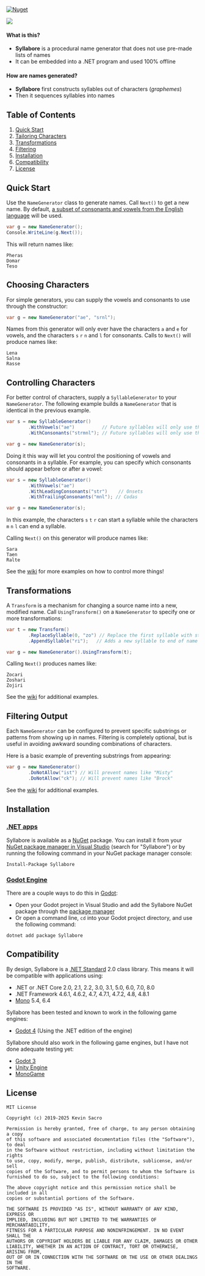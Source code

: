 [![Nuget](https://img.shields.io/nuget/v/Syllabore)](https://www.nuget.org/packages/Syllabore/)

![](https://i.imgur.com/Y98oNli.png) 
#### What is this?
 * **Syllabore** is a procedural name generator that does not use pre-made lists of names
 * It can be embedded into a .NET program and used 100% offline

#### How are names generated?
 * **Syllabore** first constructs syllables out of characters (_graphemes_)
 * Then it sequences syllables into names

## Table of Contents
 1. [Quick Start](#quick-start)
 1. [Tailoring Characters](#tailoring-characters)
 1. [Transformations](#transformations)
 1. [Filtering](#filtering-output)
 1. [Installation](#installation)
 1. [Compatibility](#compatibility)
 1. [License](#license)

## Quick Start
Use the ```NameGenerator``` class to generate names. Call ``Next()`` to get a new name. By default, [a subset of consonants and vowels from the English language](https://github.com/kesac/Syllabore/wiki/What-is-the-DefaultSyllableGenerator) will be used. 

```csharp
var g = new NameGenerator();
Console.WriteLine(g.Next());
```
This will return names like:
```
Pheras
Domar
Teso
```

## Choosing Characters
For simple generators, you can supply the vowels and consonants to use through the constructor:
```csharp
var g = new NameGenerator("ae", "srnl");   
```
Names from this generator will only ever have the characters `a` and `e` for vowels, and the characters `s` `r` `n` and `l` for consonants. Calls to ```Next()``` will produce names like:
```
Lena
Salna
Rasse
```

## Controlling Characters
For better control of characters, supply a ```SyllableGenerator``` to your ```NameGenerator```. The following example builds a ```NameGenerator``` that is identical in the previous example.
```csharp
var s = new SyllableGenerator()
        .WithVowels("ae")          // Future syllables will only use these vowels
        .WithConsonants("strmnl"); // Future syllables will only use these consonants

var g = new NameGenerator(s);     
```
Doing it this way will let you control the positioning of vowels and consonants in a syllable. 
For example, you can specify which consonants should appear before or after a vowel:
```csharp
var s = new SyllableGenerator()
        .WithVowels("ae")
        .WithLeadingConsonants("str")    // Onsets
        .WithTrailingConsonants("mnl"); // Codas

var g = new NameGenerator(s);
```
In this example, the characters `s` `t` `r` can start a syllable while the characters `m` `n` `l` can end a syllable. 

Calling ```Next()``` on this generator will produce names like:
```
Sara
Taen
Ralte
```
See the [wiki](https://github.com/kesac/Syllabore/wiki) for more examples on how to control more things!

## Transformations
A ```Transform``` is a mechanism for changing a source name into a new, modified name. Call ```UsingTransform()``` on a ```NameGenerator``` to specify one or more transformations:
```csharp
var t = new Transform()
        .ReplaceSyllable(0, "zo") // Replace the first syllable with string "zo"
        .AppendSyllable("ri");   // Adds a new syllable to end of name

var g = new NameGenerator().UsingTransform(t);
```
Calling ```Next()``` produces names like:
```
Zocari
Zoshari
Zojiri
```
See the [wiki](https://github.com/kesac/Syllabore/wiki/Guide-1.3%EA%9E%89-Transformations) for additional examples.

## Filtering Output
Each ```NameGenerator``` can be configured to prevent specific substrings or patterns from showing up in names. Filtering is completely optional, but is useful in avoiding awkward sounding combinations of characters.

Here is a basic example of preventing substrings from appearing:
```csharp
var g = new NameGenerator()
        .DoNotAllow("ist") // Will prevent names like "Misty"
        .DoNotAllow("ck"); // Will prevent names like "Brock"
```

See the [wiki](https://github.com/kesac/Syllabore/wiki/Guide-1.2%EA%9E%89-Filtering-Output) for additional examples.


## Installation
### [.NET apps](https://learn.microsoft.com/en-us/dotnet/core/introduction) 
Syllabore is available as a [NuGet](https://learn.microsoft.com/en-us/nuget/what-is-nuget) package. You can install it from your [NuGet package manager in Visual Studio](https://learn.microsoft.com/en-us/nuget/consume-packages/install-use-packages-visual-studio) (search for "Syllabore") or by running the following command in your NuGet package manager console:
```
Install-Package Syllabore
```

### [Godot Engine](https://godotengine.org/)
There are a couple ways to do this in [Godot](https://godotengine.org/):
- Open your Godot project in Visual Studio and add the Syllabore NuGet package through the [package manager](https://learn.microsoft.com/en-us/nuget/consume-packages/install-use-packages-visual-studio)
- Or open a command line, `cd` into your Godot project directory, and use the following command:
```
dotnet add package Syllabore
```

## Compatibility
By design, Syllabore is a [.NET Standard](https://learn.microsoft.com/en-us/dotnet/standard/net-standard?tabs=net-standard-1-0) 2.0 class library. This means it will be compatible with applications using:
 * .NET or .NET Core 2.0, 2.1, 2.2, 3.0, 3.1, 5.0, 6.0, 7.0, 8.0
 * .NET Framework 4.6.1, 4.6.2, 4.7, 4.7.1, 4.7.2, 4.8, 4.8.1
 * [Mono](https://www.mono-project.com/) 5.4, 6.4
 
Syllabore has been tested and known to work in the following game engines:
 * [Godot 4](https://godotengine.org/download/windows/) (Using the .NET edition of the engine)
 
Syllabore should also work in the following game engines, but I have not done adequate testing yet:
 * [Godot 3](https://godotengine.org/download/3.x/windows/)
 * [Unity Engine](https://unity.com/products/unity-engine)
 * [MonoGame](https://www.monogame.net/)

## License
```
MIT License

Copyright (c) 2019-2025 Kevin Sacro

Permission is hereby granted, free of charge, to any person obtaining a copy
of this software and associated documentation files (the "Software"), to deal
in the Software without restriction, including without limitation the rights
to use, copy, modify, merge, publish, distribute, sublicense, and/or sell
copies of the Software, and to permit persons to whom the Software is
furnished to do so, subject to the following conditions:

The above copyright notice and this permission notice shall be included in all
copies or substantial portions of the Software.

THE SOFTWARE IS PROVIDED "AS IS", WITHOUT WARRANTY OF ANY KIND, EXPRESS OR
IMPLIED, INCLUDING BUT NOT LIMITED TO THE WARRANTIES OF MERCHANTABILITY,
FITNESS FOR A PARTICULAR PURPOSE AND NONINFRINGEMENT. IN NO EVENT SHALL THE
AUTHORS OR COPYRIGHT HOLDERS BE LIABLE FOR ANY CLAIM, DAMAGES OR OTHER
LIABILITY, WHETHER IN AN ACTION OF CONTRACT, TORT OR OTHERWISE, ARISING FROM,
OUT OF OR IN CONNECTION WITH THE SOFTWARE OR THE USE OR OTHER DEALINGS IN THE
SOFTWARE.
```
